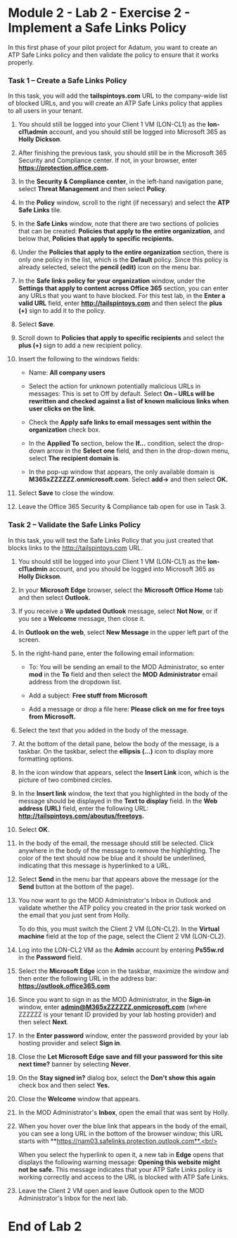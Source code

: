 # Module 2 - Lab 2 - Exercise 2 - Implement a Safe Links Policy

In this first phase of your pilot project for Adatum, you want to create an ATP Safe Links policy and then validate the policy to ensure that it works properly.


### Task 1 – Create a Safe Links Policy

In this task, you will add the **tailspintoys.com** URL to the company-wide list of blocked URLs, and you will create an ATP Safe Links policy that applies to all users in your tenant.

1. You should still be logged into your Client 1 VM (LON-CL1) as the **lon-cl1\admin** account, and you should still be logged into Microsoft 365 as **Holly Dickson**.
2. After finishing the previous task, you should still be in the Microsoft 365 Security and Compliance center. If not, in your browser, enter **https://protection.office.com.**
3. In the **Security &amp; Compliance center**, in the left-hand navigation pane, select **Threat Management** and then select **Policy**.
4. In the **Policy** window, scroll to the right (if necessary) and select the **ATP Safe Links** tile.
5. In the **Safe Links** window, note that there are two sections of policies that can be created: **Policies that apply to the entire organization**, and below that, **Policies that apply to specific recipients.**
6. Under the **Policies that apply to the entire organization** section, there is only one policy in the list, which is the **Default** policy. Since this policy is already selected, select the **pencil (edit)** icon on the menu bar.
7. In the **Safe links policy for your organization** window, under the **Settings that apply to content across Office 365** section, you can enter any URLs that you want to have blocked. For this test lab, in the **Enter a valid URL** field, enter **http://tailspintoys.com** and then select the **plus (+)** sign to add it to the policy.
8. Select **Save**.
9. Scroll down to **Policies that apply to specific recipients** and select the **plus (+)** sign to add a new recipient policy.
10. Insert the following to the windows fields:

    - Name: **All company users**

    - Select the action for unknown potentially malicious URLs in messages: This is set to Off by default. Select **On – URLs will be rewritten and checked against a list of known malicious links when user clicks on the link**.

    - Check the **Apply safe links to email messages sent within the organization** check box.

    - In the **Applied To** section, below the **If…** condition, select the drop-down arrow in the **Select one** field, and then in the drop-down menu, select **The recipient domain is**.

    - In the pop-up window that appears, the only available domain is **M365xZZZZZZ.onmicrosoft.com**. Select **add-&gt;** and then select **OK.**

11. Select **Save** to close the window.
12. Leave the Office 365 Security &amp; Compliance tab open for use in Task 3.

### Task 2 – Validate the Safe Links Policy

In this task, you will test the Safe Links Policy that you just created that blocks links to the http://tailspintoys.com URL.

1. You should still be logged into your Client 1 VM (LON-CL1) as the **lon-cl1\admin** account, and you should be logged into Microsoft 365 as **Holly Dickson**.
2. In your **Microsoft Edge** browser, select the **Microsoft Office Home** tab and then select **Outlook.**
3. If you receive a **We updated Outlook** message, select **Not Now**, or if you see a **Welcome** message, then close it.
4. In **Outlook on the web**, select **New Message** in the upper left part of the screen.
5. In the right-hand pane, enter the following email information:

    - To: You will be sending an email to the MOD Administrator, so enter **mod** in the **To** field and then select the **MOD Administrator** email address from the dropdown list.

    - Add a subject: **Free stuff from Microsoft**

    - Add a message or drop a file here: **Please click on me for free toys from Microsoft.**

6. Select the text that you added in the body of the message.
7. At the bottom of the detail pane, below the body of the message, is a taskbar. On the taskbar, select the **ellipsis (…)** icon to display more formatting options.
8. In the icon window that appears, select the **Insert Link** icon, which is the picture of two combined circles.
9. In the **Insert link** window, the text that you highlighted in the body of the message should be displayed in the **Text to display** field. In the **Web address (URL)** field, enter the following URL: **http://tailspintoys.com/aboutus/freetoys.**
10. Select **OK**.
11. In the body of the email, the message should still be selected. Click anywhere in the body of the message to remove the highlighting. The color of the text should now be blue and it should be underlined, indicating that this message is hyperlinked to a URL.
12. Select **Send** in the menu bar that appears above the message (or the **Send** button at the bottom of the page).
13. You now want to go the MOD Administrator&#39;s Inbox in Outlook and validate whether the ATP policy you created in the prior task worked on the email that you just sent from Holly.<br/>

    To do this, you must switch the Client 2 VM (LON-CL2). In the **Virtual machine** field at the top of the page, select the Client 2 VM (LON-CL2).
14. Log into the LON-CL2 VM as the **Admin** account by entering **Ps55w.rd** in the **Password** field.
15. Select the **Microsoft Edge** icon in the taskbar, maximize the window and then enter the following URL in the address bar: **https://outlook.office365.com**
16. Since you want to sign in as the MOD Administrator, in the **Sign-in** window, enter **admin@M365xZZZZZZ.onmicrosoft.com** (where ZZZZZZ is your tenant ID provided by your lab hosting provider) and then select **Next**.
17. In the **Enter password** window, enter the password provided by your lab hosting provider and select **Sign in**.
18. Close the **Let Microsoft Edge save and fill your password for this site next time?** banner by selecting **Never**.
19. On the **Stay signed in?** dialog box, select the **Don't show this again** check box and then select **Yes.**
20. Close the **Welcome** window that appears.
21. In the MOD Administrator&#39;s **Inbox**, open the email that was sent by Holly.
22. When you hover over the blue link that appears in the body of the email, you can see a long URL in the bottom of the browser window; this URL starts with **https://nam03.safelinks.protection.outlook.com**.<br/>

    When you select the hyperlink to open it, a new tab in **Edge** opens that displays the following warning message: **Opening this website might not be safe.** This message indicates that your ATP Safe Links policy is working correctly and access to the URL is blocked with ATP Safe Links.
23. Leave the Client 2 VM open and leave Outlook open to the MOD Administrator&#39;s Inbox for the next lab.


# End of Lab 2

